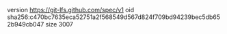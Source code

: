 version https://git-lfs.github.com/spec/v1
oid sha256:c470bc7635eca52751a2f568549d567d824f709bd94239bec5db652b949cb047
size 3007
